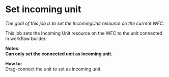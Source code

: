 # Set incoming unit #

*The goal of this job is to set the IncomingUnit resource on the current WFC.*

This job sets the Incoming Unit resource on the WFC to the unit connected in workflow builder.


**Notes:   
Can only set the connected unit as incoming unit.**

**How to:**  
Drag-connect the unit to set as incoming unit.